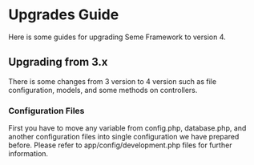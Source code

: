 # Upgrades Guide
Here is some guides for upgrading Seme Framework to version 4.

## Upgrading from 3.x

There is some changes from 3 version to 4 version such as file configuration, models, and some methods on controllers.

### Configuration Files

First you have to move any variable from config.php, database.php, and another configuration files into single configuration we have prepared before. Please refer to app/config/development.php files for further information.
